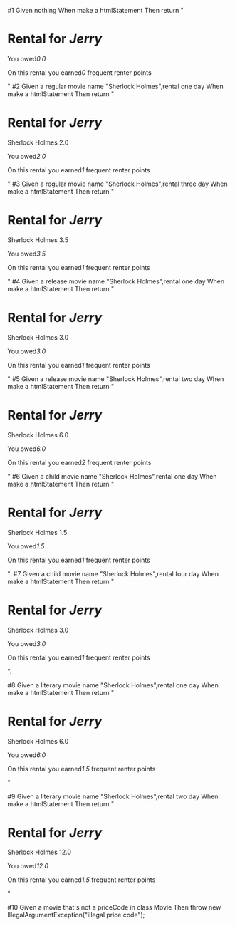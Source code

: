 #1
Given nothing
When make a htmlStatement
Then return "<H1>Rental for <EM>Jerry</EM></H1><P>
             <P>You owed<EM>0.0</EM><P>
             On this rental you earned<EM>0</EM> frequent renter points<P>"
#2
Given a regular movie name "Sherlock Holmes",rental one day
When make a htmlStatement
Then return "<H1>Rental for <EM>Jerry</EM></H1><P>
             	Sherlock Holmes	2.0<BR>
             <P>You owed<EM>2.0</EM><P>
             On this rental you earned<EM>1</EM> frequent renter points<P>"
#3
Given a regular movie name "Sherlock Holmes",rental three day
When make a htmlStatement
Then return "<H1>Rental for <EM>Jerry</EM></H1><P>
             	Sherlock Holmes	3.5<BR>
             <P>You owed<EM>3.5</EM><P>
             On this rental you earned<EM>1</EM> frequent renter points<P>"
#4
Given a release movie name "Sherlock Holmes",rental one day
When make a htmlStatement
Then return "<H1>Rental for <EM>Jerry</EM></H1><P>
             	Sherlock Holmes	3.0<BR>
             <P>You owed<EM>3.0</EM><P>
             On this rental you earned<EM>1</EM> frequent renter points<P>"
#5
Given a release movie name "Sherlock Holmes",rental two day
When make a htmlStatement
Then return "<H1>Rental for <EM>Jerry</EM></H1><P>
             	Sherlock Holmes	6.0<BR>
             <P>You owed<EM>6.0</EM><P>
             On this rental you earned<EM>2</EM> frequent renter points<P>"
#6
Given a child movie name "Sherlock Holmes",rental one day
When make a htmlStatement
Then return "<H1>Rental for <EM>Jerry</EM></H1><P>
             	Sherlock Holmes	1.5<BR>
             <P>You owed<EM>1.5</EM><P>
             On this rental you earned<EM>1</EM> frequent renter points<P>".
#7
Given a child movie name "Sherlock Holmes",rental four day
When make a htmlStatement
Then return "<H1>Rental for <EM>Jerry</EM></H1><P>
             	Sherlock Holmes	3.0<BR>
             <P>You owed<EM>3.0</EM><P>
             On this rental you earned<EM>1</EM> frequent renter points<P>".

#8
Given a literary movie name "Sherlock Holmes",rental one day
When make a htmlStatement
Then return "<H1>Rental for <EM>Jerry</EM></H1><P>
                 Sherlock Holmes 6.0<BR>
              <P>You owed<EM>6.0</EM><P>
              On this rental you earned<EM>1.5</EM> frequent renter points<P>"

#9
Given a literary movie name "Sherlock Holmes",rental two day
When make a htmlStatement
Then return "<H1>Rental for <EM>Jerry</EM></H1><P>
                 Sherlock Holmes 12.0<BR>
              <P>You owed<EM>12.0</EM><P>
              On this rental you earned<EM>1.5</EM> frequent renter points<P>"
           
#10
Given a movie that's not a priceCode in class Movie
Then throw new IllegalArgumentException("illegal price code");                                    